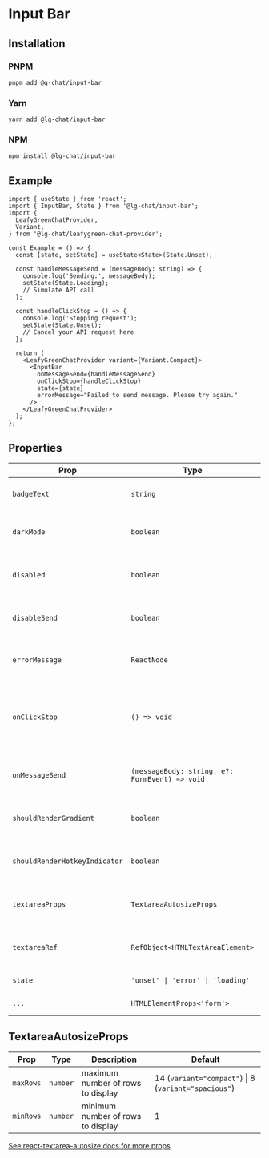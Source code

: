 # Input Bar

## Installation

### PNPM

```shell
pnpm add @g-chat/input-bar
```

### Yarn

```shell
yarn add @lg-chat/input-bar
```

### NPM

```shell
npm install @lg-chat/input-bar
```

## Example

```tsx
import { useState } from 'react';
import { InputBar, State } from '@lg-chat/input-bar';
import {
  LeafyGreenChatProvider,
  Variant,
} from '@lg-chat/leafygreen-chat-provider';

const Example = () => {
  const [state, setState] = useState<State>(State.Unset);

  const handleMessageSend = (messageBody: string) => {
    console.log('Sending:', messageBody);
    setState(State.Loading);
    // Simulate API call
  };

  const handleClickStop = () => {
    console.log('Stopping request');
    setState(State.Unset);
    // Cancel your API request here
  };

  return (
    <LeafyGreenChatProvider variant={Variant.Compact}>
      <InputBar
        onMessageSend={handleMessageSend}
        onClickStop={handleClickStop}
        state={state}
        errorMessage="Failed to send message. Please try again."
      />
    </LeafyGreenChatProvider>
  );
};
```

## Properties

| Prop                          | Type                                           | Description                                                                                                | Default |
| ----------------------------- | ---------------------------------------------- | ---------------------------------------------------------------------------------------------------------- | ------- |
| `badgeText`                   | `string`                                       | Determines the text inside the rendered Badge                                                              |         |
| `darkMode`                    | `boolean`                                      | Determines if the component will render in dark mode                                                       | `false` |
| `disabled`                    | `boolean`                                      | Determines whether the user can interact with the InputBar                                                 | `false` |
| `disableSend`                 | `boolean`                                      | When defined as `true`, disables the send action and button                                                |         |
| `errorMessage`                | `ReactNode`                                    | Custom error message to display when `state='error'`                                                       |         |
| `onClickStop`                 | `() => void`                                   | Callback fired when the stop button is clicked during a loading state. Restores the previous message body. |         |
| `onMessageSend`               | `(messageBody: string, e?: FormEvent) => void` | Callback fired when the user sends a message.                                                              |         |
| `shouldRenderGradient`        | `boolean`                                      | Toggles the gradient animation around the input                                                            | `true`  |
| `shouldRenderHotkeyIndicator` | `boolean`                                      | Toggles the hotkey indicator on the right side of the input                                                | `false` |
| `textareaProps`               | `TextareaAutosizeProps`                        | Props passed to the TextareaAutosize component.                                                            |         |
| `textareaRef`                 | `RefObject<HTMLTextAreaElement>`               | Ref object to access the textarea element directly                                                         |         |
| `state`                       | `'unset' \| 'error' \| 'loading'`              | The current state of the InputBar.                                                                         |         |
| `...`                         | `HTMLElementProps<'form'>`                     | Props spread on the root element                                                                           |         |

## TextareaAutosizeProps

| Prop      | Type     | Description                       | Default                                              |
| --------- | -------- | --------------------------------- | ---------------------------------------------------- |
| `maxRows` | `number` | maximum number of rows to display | 14 (`variant="compact"`) \| 8 (`variant="spacious"`) |
| `minRows` | `number` | minimum number of rows to display | 1                                                    |

[See react-textarea-autosize docs for more props](https://github.com/Andarist/react-textarea-autosize?tab=readme-ov-file#special-props)
